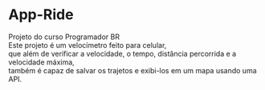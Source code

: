 # App-Ride

Projeto do curso Programador BR<br>
Este projeto é um velocímetro feito para celular,<br>
que além de verificar a velocidade, o tempo, distância percorrida e a velocidade máxima,<br>
também é capaz de salvar os trajetos e exibi-los em um mapa usando uma API.

